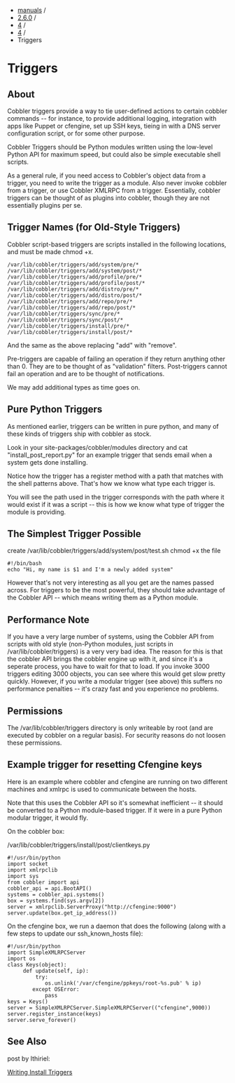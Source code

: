 
<!-- begin content -->

<div id="wrap" class="container">
 <div class="row">
  <div class="span8">
<ul class="breadcrumb"><li><a href="/manuals">manuals</a> <span class="divider">/</span></li><li><a href="/manuals/2.6.0">2.6.0</a> <span class="divider">/</span></li><li><a href="/manuals/2.6.0/4_-_Advanced_Topics.html">4</a> <span class="divider">/</span></li><li><a href="/manuals/2.6.0/4/4_-_Extending_Cobbler.html">4</a> <span class="divider">/</span></li><li class="active">Triggers</li></ul>
   <h1>Triggers</h1>
<h2>About</h2>

<p>Cobbler triggers provide a way to tie user-defined actions to
certain cobbler commands -- for instance, to provide additional
logging, integration with apps like Puppet or cfengine, set up SSH
keys, tieing in with a DNS server configuration script, or for some
other purpose.</p>

<p>Cobbler Triggers should be Python modules written using the low-level
Python API for maximum speed, but could also be simple executable shell
scripts.</p>

<p>As a general rule, if you need access to Cobbler's object data from
a trigger, you need to write the trigger as a module. Also never
invoke cobbler from a trigger, or use Cobbler XMLRPC from a
trigger. Essentially, cobbler triggers can be thought of as plugins
into cobbler, though they are not essentially plugins per se.</p>

<h2>Trigger Names (for Old-Style Triggers)</h2>

<p>Cobbler script-based triggers are scripts installed in the
following locations, and must be made chmod +x.</p>

<pre><code>/var/lib/cobbler/triggers/add/system/pre/*
/var/lib/cobbler/triggers/add/system/post/*
/var/lib/cobbler/triggers/add/profile/pre/*
/var/lib/cobbler/triggers/add/profile/post/*
/var/lib/cobbler/triggers/add/distro/pre/*
/var/lib/cobbler/triggers/add/distro/post/*
/var/lib/cobbler/triggers/add/repo/pre/*
/var/lib/cobbler/triggers/add/repo/post/*
/var/lib/cobbler/triggers/sync/pre/*
/var/lib/cobbler/triggers/sync/post/*
/var/lib/cobbler/triggers/install/pre/*
/var/lib/cobbler/triggers/install/post/*
</code></pre>

<p>And the same as the above replacing "add" with "remove".</p>

<p>Pre-triggers are capable of failing an operation if they return
anything other than 0. They are to be thought of as "validation"
filters. Post-triggers cannot fail an operation and are to be
thought of notifications.</p>

<p>We may add additional types as time goes on.</p>

<h2>Pure Python Triggers</h2>

<p>As mentioned earlier, triggers can be written in pure python, and
many of these kinds of triggers ship with cobbler as stock.</p>

<p>Look in your site-packages/cobbler/modules directory and cat
"install_post_report.py" for an example trigger that sends email
when a system gets done installing.</p>

<p>Notice how the trigger has a register method with a path that
matches with the shell patterns above. That's how we know what type
each trigger is.</p>

<p>You will see the path used in the trigger corresponds with the path
where it would exist if it was a script -- this is how we know what
type of trigger the module is providing.</p>

<h2>The Simplest Trigger Possible</h2>

<p>create /var/lib/cobbler/triggers/add/system/post/test.sh chmod +x
the file</p>

<pre><code>#!/bin/bash
echo "Hi, my name is $1 and I'm a newly added system"
</code></pre>

<p>However that's not very interesting as all you get are the names
passed across. For triggers to be the most powerful, they should
take advantage of the Cobbler API -- which means writing them as a
Python module.</p>

<h2>Performance Note</h2>

<p>If you have a very large number of systems, using the Cobbler API
from scripts with old style (non-Python modules, just scripts in
/var/lib/cobbler/triggers) is a very very bad idea. The reason for
this is that the cobbler API brings the cobbler engine up with it,
and since it's a seperate process, you have to wait for that to
load. If you invoke 3000 triggers editing 3000 objects, you can see
where this would get slow pretty quickly. However, if you write a
modular trigger (see above) this suffers no performance penalties
-- it's crazy fast and you experience no problems.</p>

<h2>Permissions</h2>

<p>The /var/lib/cobbler/triggers directory is only writeable by root
(and are executed by cobbler on a regular basis). For security
reasons do not loosen these permissions.</p>

<h2>Example trigger for resetting Cfengine keys</h2>

<p>Here is an example where cobbler and cfengine are running on two
different machines and xmlrpc is used to communicate between the
hosts.</p>

<p>Note that this uses the Cobbler API so it's somewhat inefficient --
it should be converted to a Python module-based trigger. If it were
in a pure Python modular trigger, it would fly.</p>

<p>On the cobbler box:</p>

<p>/var/lib/cobbler/triggers/install/post/clientkeys.py</p>

<pre><code>#!/usr/bin/python
import socket
import xmlrpclib
import sys
from cobbler import api
cobbler_api = api.BootAPI()
systems = cobbler_api.systems()
box = systems.find(sys.argv[2])
server = xmlrpclib.ServerProxy("http://cfengine:9000")
server.update(box.get_ip_address())
</code></pre>

<p>On the cfengine box, we run a daemon that does the following (along
with a few steps to update our ssh_known_hosts file):</p>

<pre><code>#!/usr/bin/python
import SimpleXMLRPCServer
import os
class Keys(object):
     def update(self, ip):
         try:
            os.unlink('/var/cfengine/ppkeys/root-%s.pub' % ip)
        except OSError:
            pass
keys = Keys()
server = SimpleXMLRPCServer.SimpleXMLRPCServer(("cfengine",9000))
server.register_instance(keys)
server.serve_forever()
</code></pre>

<h2>See Also</h2>

<p>post by Ithiriel:</p>

<p><a href="http://www.ithiriel.com/content/2010/03/29/writing-install-triggers-cobbler">Writing Install Triggers</a></p>
